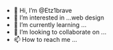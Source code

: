 - 👋 Hi, I’m @Etz1brave
- 👀 I’m interested in ...web design
- 🌱 I’m currently learning ...
- 💞️ I’m looking to collaborate on ...
- 📫 How to reach me ...

<!---
Etz1brave/Etz1brave is a ✨ special ✨ repository because its `README.md` (this file) appears on your GitHub profile.
You can click the Preview link to take a look at your changes.
--->
